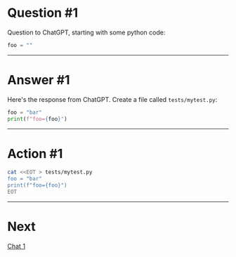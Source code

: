 # Question #1

Question to ChatGPT, starting with some python code:

```python
foo = ""
```

---

# Answer #1

Here's the response from ChatGPT.  Create a file called `tests/mytest.py`:

```python
foo = "bar"
print(f"foo={foo}")
```

---

# Action #1

```bash
cat <<EOT > tests/mytest.py
foo = "bar"
print(f"foo={foo}")
EOT
```


---

# Next

[Chat 1](1.md)
